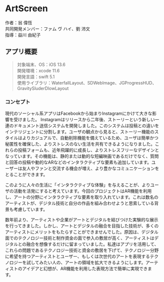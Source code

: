 # ArtScreen
作者：翁 偉恆    
共同開発メンバー：ファム ヴ ハイ、劉 沛文  
指導：益川 由紀子

## アプリ概要
> 対象端末、OS：iOS 13.6  
開発環境：xcode 11.6  
開発言語：swift 5.1    
使用ライブラリ：WaterfallLayout、SDWebImage、JGProgressHUD、GravitySluderDlowLayout  

### コンセプト
現代のソーシャル系アプリはFacebookから始まりInstagramにかけて大きな影響を受けました。 Instagramはリリースから二年後、ストーリーという新しい一連のドキュメント送信システムを開発しました。このシステムは投稿との違いをインテリジェントに分割します。ユーザの観点から見ると、ストーリー機能のスタイルはよりカジュアルで、自動削除機能を備えているため、ユーザは簡単かつ秘匿性を確保した、よりストレスのない生活を共有できるようになりました。これらの投稿フォームも、近年飛躍的に成長し、よりストレスフリーなデザインとなっています。その機能は、静的または動的な短編映画であるだけでなく、質問と回答の投稿や動的なARなどのインタラクティブな要素も追加しています。ユーザーは友人やファンと交流する機会が増え、より豊かなコミュニケーションをとることができます。

このように人々の生活に「インタラクティブな体験」を与えることが、よりユーザの活動を活発にすると考えています。今回のプロジェクトはAR機能を利用し、アートの分野にインタラクティブな要素を取り入れています。これは数名のアーティストが、デジタル技術と自分の作品を組み合わせようと思索している背景も考慮しています。

数年前より、アーティストや企業がアートとデジタルを結びつけた実験的な展示を行ってきました。しかし、アートとデジタルの融合を目指した技術が、多くのアーティストにメリットをもたらすことができませんでした。原因は、デジタル面でのテクノロジー技術と制作資金の面で参入の敷居が高く、アーティストはデジタルとの融合を想像するだけに留まっていました。私達はアプリを活用して、これらの問題であるテクノロジー技術と資金の敷居を下げて、テクノロジー分野に希望を持つアーティストとユーザー、もしくは次世代のアートを表現するテクノロジーを試してみたい人の、アートの領域を拡大できるようにします。アーティストのアイデアと幻想が、AR機能を利用した表現方法で簡単に実現できます。
